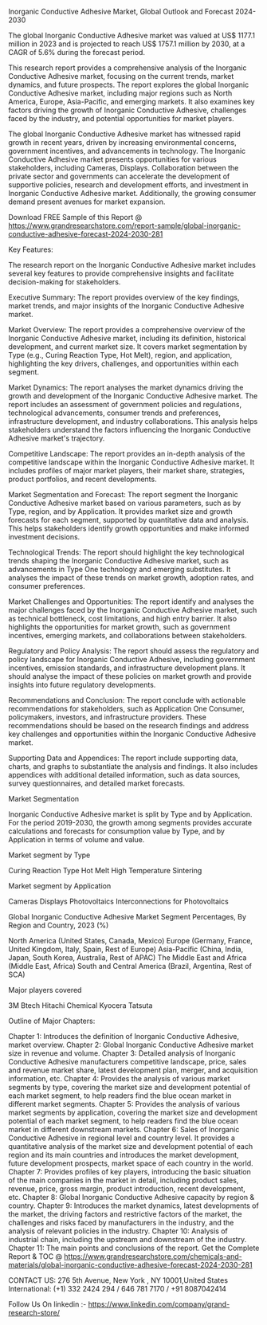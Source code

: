 Inorganic Conductive Adhesive Market, Global Outlook and Forecast 2024-2030

The global Inorganic Conductive Adhesive market was valued at US$ 1177.1 million in 2023 and is projected to reach US$ 1757.1 million by 2030, at a CAGR of 5.6% during the forecast period.

This research report provides a comprehensive analysis of the Inorganic Conductive Adhesive market, focusing on the current trends, market dynamics, and future prospects. The report explores the global Inorganic Conductive Adhesive market, including major regions such as North America, Europe, Asia-Pacific, and emerging markets. It also examines key factors driving the growth of Inorganic Conductive Adhesive, challenges faced by the industry, and potential opportunities for market players.

The global Inorganic Conductive Adhesive market has witnessed rapid growth in recent years, driven by increasing environmental concerns, government incentives, and advancements in technology. The Inorganic Conductive Adhesive market presents opportunities for various stakeholders, including Cameras, Displays. Collaboration between the private sector and governments can accelerate the development of supportive policies, research and development efforts, and investment in Inorganic Conductive Adhesive market. Additionally, the growing consumer demand present avenues for market expansion.

Download FREE Sample of this Report @ https://www.grandresearchstore.com/report-sample/global-inorganic-conductive-adhesive-forecast-2024-2030-281

Key Features:

The research report on the Inorganic Conductive Adhesive market includes several key features to provide comprehensive insights and facilitate decision-making for stakeholders.

Executive Summary: The report provides overview of the key findings, market trends, and major insights of the Inorganic Conductive Adhesive market.

Market Overview: The report provides a comprehensive overview of the Inorganic Conductive Adhesive market, including its definition, historical development, and current market size. It covers market segmentation by Type (e.g., Curing Reaction Type, Hot Melt), region, and application, highlighting the key drivers, challenges, and opportunities within each segment.

Market Dynamics: The report analyses the market dynamics driving the growth and development of the Inorganic Conductive Adhesive market. The report includes an assessment of government policies and regulations, technological advancements, consumer trends and preferences, infrastructure development, and industry collaborations. This analysis helps stakeholders understand the factors influencing the Inorganic Conductive Adhesive market's trajectory.

Competitive Landscape: The report provides an in-depth analysis of the competitive landscape within the Inorganic Conductive Adhesive market. It includes profiles of major market players, their market share, strategies, product portfolios, and recent developments.

Market Segmentation and Forecast: The report segment the Inorganic Conductive Adhesive market based on various parameters, such as by Type, region, and by Application. It provides market size and growth forecasts for each segment, supported by quantitative data and analysis. This helps stakeholders identify growth opportunities and make informed investment decisions.

Technological Trends: The report should highlight the key technological trends shaping the Inorganic Conductive Adhesive market, such as advancements in Type One technology and emerging substitutes. It analyses the impact of these trends on market growth, adoption rates, and consumer preferences.

Market Challenges and Opportunities: The report identify and analyses the major challenges faced by the Inorganic Conductive Adhesive market, such as technical bottleneck, cost limitations, and high entry barrier. It also highlights the opportunities for market growth, such as government incentives, emerging markets, and collaborations between stakeholders.

Regulatory and Policy Analysis: The report should assess the regulatory and policy landscape for Inorganic Conductive Adhesive, including government incentives, emission standards, and infrastructure development plans. It should analyse the impact of these policies on market growth and provide insights into future regulatory developments.

Recommendations and Conclusion: The report conclude with actionable recommendations for stakeholders, such as Application One Consumer, policymakers, investors, and infrastructure providers. These recommendations should be based on the research findings and address key challenges and opportunities within the Inorganic Conductive Adhesive market.

Supporting Data and Appendices: The report include supporting data, charts, and graphs to substantiate the analysis and findings. It also includes appendices with additional detailed information, such as data sources, survey questionnaires, and detailed market forecasts.

Market Segmentation

Inorganic Conductive Adhesive market is split by Type and by Application. For the period 2019-2030, the growth among segments provides accurate calculations and forecasts for consumption value by Type, and by Application in terms of volume and value.

Market segment by Type

Curing Reaction Type
Hot Melt
High Temperature Sintering

Market segment by Application

Cameras
Displays
Photovoltaics
Interconnections for Photovoltaics

Global Inorganic Conductive Adhesive Market Segment Percentages, By Region and Country, 2023 (%)

North America (United States, Canada, Mexico)
Europe (Germany, France, United Kingdom, Italy, Spain, Rest of Europe)
Asia-Pacific (China, India, Japan, South Korea, Australia, Rest of APAC)
The Middle East and Africa (Middle East, Africa)
South and Central America (Brazil, Argentina, Rest of SCA)

Major players covered

3M
Btech
Hitachi Chemical
Kyocera
Tatsuta

Outline of Major Chapters:

Chapter 1: Introduces the definition of Inorganic Conductive Adhesive, market overview.
Chapter 2: Global Inorganic Conductive Adhesive market size in revenue and volume.
Chapter 3: Detailed analysis of Inorganic Conductive Adhesive manufacturers competitive landscape, price, sales and revenue market share, latest development plan, merger, and acquisition information, etc.
Chapter 4: Provides the analysis of various market segments by type, covering the market size and development potential of each market segment, to help readers find the blue ocean market in different market segments.
Chapter 5: Provides the analysis of various market segments by application, covering the market size and development potential of each market segment, to help readers find the blue ocean market in different downstream markets.
Chapter 6: Sales of Inorganic Conductive Adhesive in regional level and country level. It provides a quantitative analysis of the market size and development potential of each region and its main countries and introduces the market development, future development prospects, market space of each country in the world.
Chapter 7: Provides profiles of key players, introducing the basic situation of the main companies in the market in detail, including product sales, revenue, price, gross margin, product introduction, recent development, etc.
Chapter 8: Global Inorganic Conductive Adhesive capacity by region & country.
Chapter 9: Introduces the market dynamics, latest developments of the market, the driving factors and restrictive factors of the market, the challenges and risks faced by manufacturers in the industry, and the analysis of relevant policies in the industry.
Chapter 10: Analysis of industrial chain, including the upstream and downstream of the industry.
Chapter 11: The main points and conclusions of the report.
Get the Complete Report & TOC @ https://www.grandresearchstore.com/chemicals-and-materials/global-inorganic-conductive-adhesive-forecast-2024-2030-281

CONTACT US:
276 5th Avenue, New York , NY 10001,United States
International: (+1) 332 2424 294 / 646 781 7170 / +91 8087042414

Follow Us On linkedin :- https://www.linkedin.com/company/grand-research-store/
